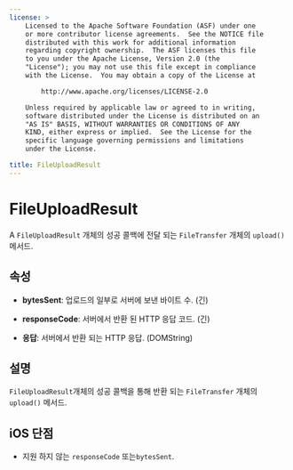 ```yaml
---
license: >
    Licensed to the Apache Software Foundation (ASF) under one
    or more contributor license agreements.  See the NOTICE file
    distributed with this work for additional information
    regarding copyright ownership.  The ASF licenses this file
    to you under the Apache License, Version 2.0 (the
    "License"); you may not use this file except in compliance
    with the License.  You may obtain a copy of the License at

        http://www.apache.org/licenses/LICENSE-2.0

    Unless required by applicable law or agreed to in writing,
    software distributed under the License is distributed on an
    "AS IS" BASIS, WITHOUT WARRANTIES OR CONDITIONS OF ANY
    KIND, either express or implied.  See the License for the
    specific language governing permissions and limitations
    under the License.

title: FileUploadResult
---
```


# FileUploadResult

A `FileUploadResult` 개체의 성공 콜백에 전달 되는 `FileTransfer` 개체의 `upload()` 메서드.

## 속성

*   **bytesSent**: 업로드의 일부로 서버에 보낸 바이트 수. (긴)

*   **responseCode**: 서버에서 반환 된 HTTP 응답 코드. (긴)

*   **응답**: 서버에서 반환 되는 HTTP 응답. (DOMString)

## 설명

`FileUploadResult`개체의 성공 콜백을 통해 반환 되는 `FileTransfer` 개체의 `upload()` 메서드.

## iOS 단점

*   지원 하지 않는 `responseCode` 또는`bytesSent`.